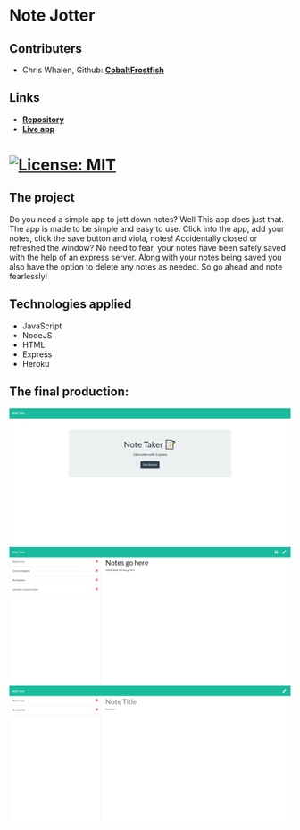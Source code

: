 # Note Jotter

## Contributers
* Chris Whalen, Github: **[CobaltFrostfish](https://github.com/CobaltFrostfish)**

## Links
* **[Repository](https://github.com/CobaltFrostfish/note-jotter)**
* **[Live app](https://fierce-ocean-49311.herokuapp.com/)**
# [![License: MIT](https://img.shields.io/badge/License-MIT-yellow.svg)](https://opensource.org/licenses/MIT)

## The project
Do you need a simple app to jott down notes? Well This app does just that. The app is made to be simple and easy to use. Click into the app, add your notes, click the save button and viola, notes! Accidentally closed or refreshed the window? No need to fear, your notes have been safely saved with the help of an express server. Along with your notes being saved you also have the option to delete any notes as needed. So go ahead and note fearlessly!

## Technologies applied
* JavaScript
* NodeJS
* HTML
* Express
* Heroku


## The final production:
![note-jotter-home](./Assets/notes-screenshot-home.png)
![note-jotter-main](./Assets/notes-screenshot-main.png)
![note-jotter-deleted](./Assets/notes-screenshot-delete.png)
